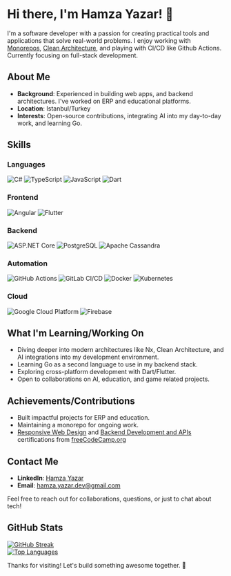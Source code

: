 # Hi there, I'm Hamza Yazar! 👋

I'm a software developer with a passion for creating practical tools and applications that solve real-world problems. I enjoy working with [Monorepos](https://nx.dev/), [Clean Architecture](https://github.com/jasontaylordev/CleanArchitecture), and playing with CI/CD like Github Actions. Currently focusing on full-stack development.

## About Me
- **Background**: Experienced in building web apps, and backend architectures. I've worked on ERP and educational platforms.
- **Location**: Istanbul/Turkey
- **Interests**: Open-source contributions, integrating AI into my day-to-day work, and learning Go.

## Skills

### Languages
![C#](https://img.shields.io/badge/-C%23-239120?style=flat-square&logo=c-sharp&logoColor=white)
![TypeScript](https://img.shields.io/badge/-TypeScript-3178C6?style=flat-square&logo=typescript&logoColor=white)
![JavaScript](https://img.shields.io/badge/-JavaScript-F7DF1E?style=flat-square&logo=javascript&logoColor=black)
![Dart](https://img.shields.io/badge/-Dart-0175C2?style=flat-square&logo=dart&logoColor=white)

### Frontend
![Angular](https://img.shields.io/badge/-Angular-DD0031?style=flat-square&logo=angular&logoColor=white)
![Flutter](https://img.shields.io/badge/-Flutter-02569B?style=flat-square&logo=flutter&logoColor=white)

### Backend
![ASP.NET Core](https://img.shields.io/badge/-ASP.NET%20Core-512BD4?style=flat-square&logo=dot-net&logoColor=white)
![PostgreSQL](https://img.shields.io/badge/-PostgreSQL-4169E1?style=flat-square&logo=postgresql&logoColor=white)
![Apache Cassandra](https://img.shields.io/badge/-Apache%20Cassandra-1287B1?style=flat-square&logo=apache-cassandra&logoColor=white)

### Automation
![GitHub Actions](https://img.shields.io/badge/-GitHub%20Actions-2088FF?style=flat-square&logo=github-actions&logoColor=white)
![GitLab CI/CD](https://img.shields.io/badge/-GitLab%20CI%2FCD-FCA121?style=flat-square&logo=gitlab&logoColor=white)
![Docker](https://img.shields.io/badge/-Docker-2496ED?style=flat-square&logo=docker&logoColor=white)
![Kubernetes](https://img.shields.io/badge/-Kubernetes-326CE5?style=flat-square&logo=kubernetes&logoColor=white)

### Cloud
![Google Cloud Platform](https://img.shields.io/badge/-Google%20Cloud-4285F4?style=flat-square&logo=google-cloud&logoColor=white)
![Firebase](https://img.shields.io/badge/-Firebase-FFCA28?style=flat-square&logo=firebase&logoColor=black)

## What I'm Learning/Working On
- Diving deeper into modern architectures like Nx, Clean Architecture, and AI integrations into my development environment.
- Learning Go as a second language to use in my backend stack.
- Exploring cross-platform development with Dart/Flutter.
- Open to collaborations on AI, education, and game related projects.

## Achievements/Contributions
- Built impactful projects for ERP and education.
- Maintaining a monorepo for ongoing work.
- [Responsive Web Design](https://www.freecodecamp.org/certification/spiceflow/responsive-web-design) and [Backend Development and APIs](https://www.freecodecamp.org/certification/spiceflow/back-end-development-and-apis) certifications from [freeCodeCamp.org](https://www.freecodecamp.org)

## Contact Me
- **LinkedIn**: [Hamza Yazar](https://www.linkedin.com/in/hamza-yazar-a9550a147/)
- **Email**: [hamza.yazar.dev@gmail.com](hamza.yazar.dev@gmail.com)

Feel free to reach out for collaborations, questions, or just to chat about tech!

## GitHub Stats
[![GitHub Streak](https://github-readme-streak-stats.herokuapp.com/?user=spiceFlowMatrix)](https://github.com/spiceFlowMatrix)  
[![Top Languages](https://github-readme-stats.vercel.app/api/top-langs/?username=spiceFlowMatrix&layout=compact)](https://github.com/spiceFlowMatrix)

Thanks for visiting! Let's build something awesome together. 🚀

